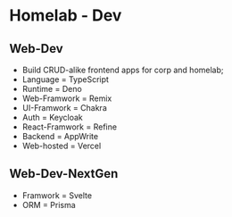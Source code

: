 # Homelab - Dev

## Web-Dev
- Build CRUD-alike frontend apps for corp and homelab;
- Language = TypeScript
- Runtime = Deno
- Web-Framwork = Remix
- UI-Framwork = Chakra
- Auth = Keycloak
- React-Framwork = Refine
- Backend = AppWrite
- Web-hosted = Vercel

## Web-Dev-NextGen
- Framwork = Svelte
- ORM = Prisma
